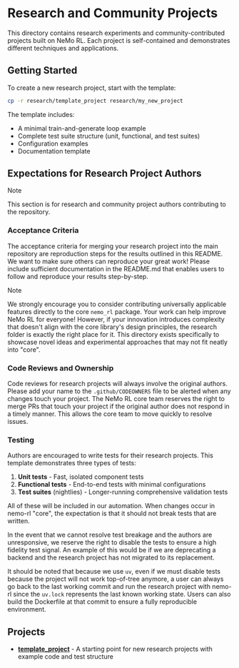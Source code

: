 # Research and Community Projects

This directory contains research experiments and community-contributed projects built on NeMo RL. Each project is self-contained and demonstrates different techniques and applications.

## Getting Started

To create a new research project, start with the template:

```bash
cp -r research/template_project research/my_new_project
```

The template includes:
- A minimal train-and-generate loop example
- Complete test suite structure (unit, functional, and test suites)
- Configuration examples
- Documentation template

## Expectations for Research Project Authors

> [!NOTE]
> This section is for research and community project authors contributing to the repository.

### Acceptance Criteria

The acceptance criteria for merging your research project into the main repository are reproduction steps for the results outlined in this README. We want to make sure others can reproduce your great work! Please include sufficient documentation in the README.md that enables users to follow and reproduce your results step-by-step.

> [!NOTE]
> We strongly encourage you to consider contributing universally applicable features directly to the core `nemo_rl` package. Your work can help improve NeMo RL for everyone! However, if your innovation introduces complexity that doesn't align with the core library's design principles, the research folder is exactly the right place for it. This directory exists specifically to showcase novel ideas and experimental approaches that may not fit neatly into "core".

### Code Reviews and Ownership

Code reviews for research projects will always involve the original authors. Please add your name to the `.github/CODEOWNERS` file to be alerted when any changes touch your project. The NeMo RL core team reserves the right to merge PRs that touch your project if the original author does not respond in a timely manner. This allows the core team to move quickly to resolve issues.

### Testing

Authors are encouraged to write tests for their research projects. This template demonstrates three types of tests:
1. **Unit tests** - Fast, isolated component tests
2. **Functional tests** - End-to-end tests with minimal configurations
3. **Test suites** (nightlies) - Longer-running comprehensive validation tests

All of these will be included in our automation. When changes occur in nemo-rl "core", the expectation is that it should not break tests that are written. 

In the event that we cannot resolve test breakage and the authors are unresponsive, we reserve the right to disable the tests to ensure a high fidelity test signal. An example of this would be if we are deprecating a backend and the research project has not migrated to its replacement. 

It should be noted that because we use `uv`, even if we must disable tests because the project will not work top-of-tree anymore, a user can always go back to the last working commit and run the research project with nemo-rl since the `uv.lock` represents the last known working state. Users can also build the Dockerfile at that commit to ensure a fully reproducible environment.

## Projects

- **[template_project](template_project/)** - A starting point for new research projects with example code and test structure
